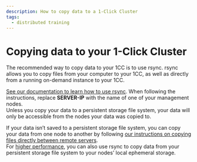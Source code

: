 ```yaml
---
description: How to copy data to a 1-Click Cluster
tags:
  - distributed training
---
```



# Copying data to your 1-Click Cluster

The recommended way to copy data to your 1CC is to use rsync. rsync allows you to copy files from your computer to your 1CC, as well as directly from a running on-demand instance to your 1CC.

[See our documentation to learn how to use rsync](../../education/programming/basic-linux-commands-and-system-administration#using-rsync-to-copy-and-synchronize-files). When following the instructions, replace **SERVER-IP** with the name of one of your management nodes.  
Unless you copy your data to a persistent storage file system, your data will only be accessible from the nodes your data was copied to.

If your data isn’t saved to a persistent storage file system, you can copy your data from one node to another by following [our instructions on copying files directly between remote servers](../../education/programming/basic-linux-commands-and-system-administration#copy-files-directly-between-remote-servers).  
For [higher performance](../on-demand-cloud/file-systems#how-do-i-use-persistent-storage-to-save-datasets-and-system-state), you can also use rsync to copy data from your persistent storage file system to your nodes’ local ephemeral storage.

